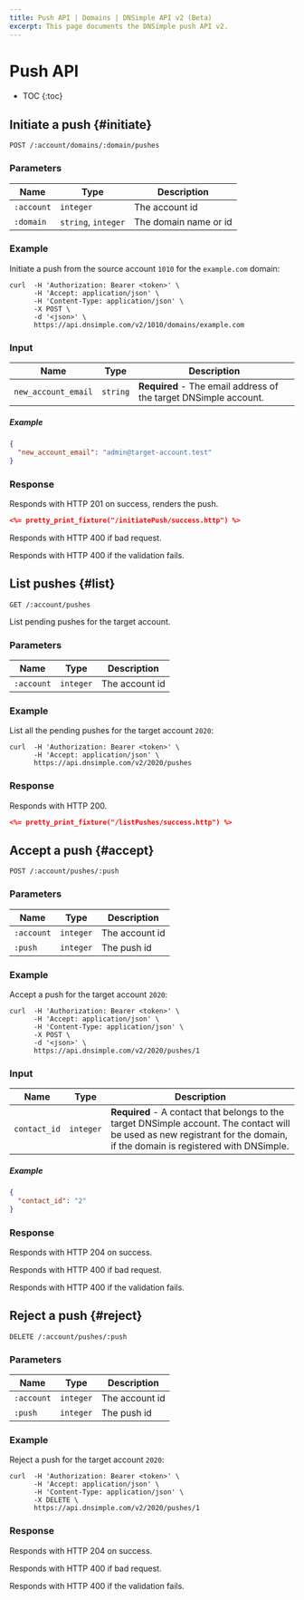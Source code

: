 ```yaml
---
title: Push API | Domains | DNSimple API v2 (Beta)
excerpt: This page documents the DNSimple push API v2.
---
```


# Push API

* TOC
{:toc}


## Initiate a push {#initiate}

    POST /:account/domains/:domain/pushes

### Parameters

Name | Type | Description
-----|------|------------
`:account` | `integer` | The account id
`:domain` | `string`, `integer` | The domain name or id

### Example

Initiate a push from the source account `1010` for the `example.com` domain:

    curl  -H 'Authorization: Bearer <token>' \
          -H 'Accept: application/json' \
          -H 'Content-Type: application/json' \
          -X POST \
          -d '<json>' \
          https://api.dnsimple.com/v2/1010/domains/example.com

### Input

Name | Type | Description
-----|------|------------
`new_account_email` | `string` | **Required** - The email address of the target DNSimple account.

##### Example

~~~json
{
  "new_account_email": "admin@target-account.test"
}
~~~

### Response

Responds with HTTP 201 on success, renders the push.

~~~json
<%= pretty_print_fixture("/initiatePush/success.http") %>
~~~

Responds with HTTP 400 if bad request.

Responds with HTTP 400 if the validation fails.

## List pushes {#list}

    GET /:account/pushes

List pending pushes for the target account.

### Parameters

Name | Type | Description
-----|------|------------
`:account` | `integer` | The account id

### Example

List all the pending pushes for the target account `2020`:

    curl  -H 'Authorization: Bearer <token>' \
          -H 'Accept: application/json' \
          https://api.dnsimple.com/v2/2020/pushes

### Response

Responds with HTTP 200.

~~~json
<%= pretty_print_fixture("/listPushes/success.http") %>
~~~


## Accept a push {#accept}

    POST /:account/pushes/:push

### Parameters

Name | Type | Description
-----|------|------------
`:account` | `integer` | The account id
`:push` | `integer` | The push id

### Example

Accept a push for the target account `2020`:

    curl  -H 'Authorization: Bearer <token>' \
          -H 'Accept: application/json' \
          -H 'Content-Type: application/json' \
          -X POST \
          -d '<json>' \
          https://api.dnsimple.com/v2/2020/pushes/1

### Input

Name | Type | Description
-----|------|------------
`contact_id` | `integer` | **Required** - A contact that belongs to the target DNSimple account. The contact will be used as new registrant for the domain, if the domain is registered with DNSimple.

##### Example

~~~json
{
  "contact_id": "2"
}
~~~

### Response

Responds with HTTP 204 on success.

Responds with HTTP 400 if bad request.

Responds with HTTP 400 if the validation fails.


## Reject a push {#reject}

    DELETE /:account/pushes/:push

### Parameters

Name | Type | Description
-----|------|------------
`:account` | `integer` | The account id
`:push` | `integer` | The push id

### Example

Reject a push for the target account `2020`:

    curl  -H 'Authorization: Bearer <token>' \
          -H 'Accept: application/json' \
          -H 'Content-Type: application/json' \
          -X DELETE \
          https://api.dnsimple.com/v2/2020/pushes/1

### Response

Responds with HTTP 204 on success.

Responds with HTTP 400 if bad request.

Responds with HTTP 400 if the validation fails.
